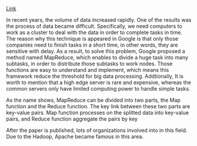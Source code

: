 [Link](https://www.usenix.org/conference/osdi-04/mapreduce-simplified-data-processing-large-clusters)

In recent years, the volume of data increased rapidly. One of the results was the process of data became difficult. Specifically, we need computers to work as a cluster to deal with the data in order to complete tasks in time. The reason why this technique is appeared in Google is that only those companies need to finish tasks in a short time, in other words, they are sensitive with delay. As a result, to solve this problem, Google proposed a method named MapReduce, which enables to divide a huge task into many subtasks, in order to distribute those subtasks to work nodes. Those functions are easy to understand and implement, which means this framework reduce the threshold for big data processing. Addtionally, It is worth to mention that a high edge server is rare and expensive, whereas the common servers only have limited computing power to handle simple tasks. 

As the name shows, MapReduce can be divided into two parts, the Map function and the Reduce function. The key link between these two parts are key-value pairs. Map function processes on the splitted data into key-value pairs, and Reduce function aggregate the pairs by key



After the paper is published, lots of organizations involved into in this field. Due to the Hadoop, Apache became famous in this area.
